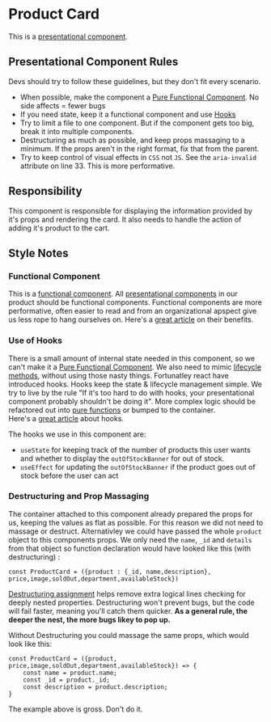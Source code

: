 # Product Card
This is a [presentational component](https://medium.com/@thejasonfile/dumb-components-and-smart-components-e7b33a698d43).
## Presentational Component Rules
Devs should try to follow these guidelines, but they don't fit every scenario. 
* When possible, make the component a [Pure Functional Component](https://logrocket.com/blog/pure-functional-components/). No side affects = fewer bugs
* If you need state, keep it a functional component and use [Hooks](https://reactjs.org/docs/hooks-overview.html)
* Try to limit a file to one component. But if the component gets too big, break it into multiple components.
* Destructuring as much as possible, and keep props massaging to a minimum. If the props aren't in the right format, fix that from the parent. 
* Try to keep control of visual effects in `CSS` not `JS`. See the `aria-invalid` attribute on line 33. This is more performative. 


## Responsibility 
This component is responsible for displaying the information provided by it's props and rendering the card. It also needs to handle the action of adding it's product to the cart. 
## Style Notes
### Functional Component
This is a [functional component](https://www.robinwieruch.de/react-function-component/). All [presentational components](https://medium.com/@thejasonfile/dumb-components-and-smart-components-e7b33a698d43) in our product should be functional components. Functional components are more performative, often easier to read and from an organizational apspect give us less rope to hang ourselves on. Here's a [great article](https://blog.logrocket.com/react-functional-components-3-advantages-and-why-you-should-use-them-a570c83adb5e/) on their benefits. 

### Use of Hooks
There is a small amount of internal state needed in this component, so we can't make it a [Pure Functional Component](https://logrocket.com/blog/pure-functional-components/). We also need to mimic [lifecycle methods](https://reactjs.org/docs/state-and-lifecycle.html), without using those nasty things. Fortunatley react have introduced hooks. Hooks keep the state & lifecycle management simple. We try to live by the rule "If it's too hard to do with hooks, your presentational component probably shouldn't be doing it". More complex logic should be refactored out into [pure functions](https://www.sitepoint.com/functional-programming-pure-functions/) or bumped to the container.  
Here's a [great article](https://medium.com/@dan_abramov/making-sense-of-react-hooks-fdbde8803889) about hooks.

The hooks we use in this component are:
*  `useState` for keeping track of the number of products this user wants and whether to display the `outOfStockBanner` for out of stock.
*  `useEffect` for updating the `outOfStockBanner` if the product goes out of stock before the user can act

### Destructuring and Prop Massaging
The container attached to this component already prepared the props for us, keeping the values as flat as possible. For this reason we did not need to massage or destruct.
Alternativley we could have passed the whole `product` object to this components props. We only need the `name`, `_id` and `details` from that object so function declaration would have looked like this (with destructuring) : 
``` 
const ProductCard = ({product : {_id, name,description}, price,image,soldOut,department,availableStock})
```

[Destructuring assignment](https://developer.mozilla.org/en-US/docs/Web/JavaScript/Reference/Operators/Destructuring_assignment) helps remove extra logical lines checking for deeply nested properties. Destructuring won't prevent bugs, but the code will fail faster, meaning you'll catch them quicker.
**As a general rule, the deeper the nest, the more bugs likey to pop up.**

Without Destructuring you could massage the same props, which would look like this: 
```
const ProductCard = ({product, price,image,soldOut,department,availableStock}) => {
    const name = product.name;
    const _id = product._id;
    const description = product.description;
}
```
The example above is gross. Don't do it. 
